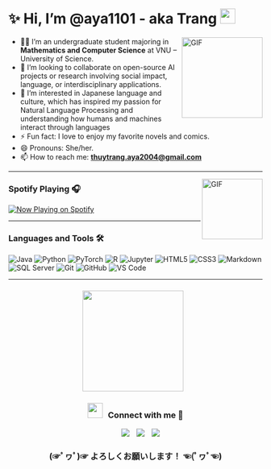 #  ✨ Hi, I’m @aya1101 - aka Trang <img width="30px" src="https://media.tenor.com/images/3b388fe03da271d2674faf85eb7c3fcd/tenor.gif" />

<img align="right" alt="GIF" height="160px" src="https://media.giphy.com/media/du3J3cXyzhj75IOgvA/giphy.gif" />

- 👨‍💻 I’m an undergraduate student majoring in **Mathematics and Computer Science** at VNU – University of Science.  
- 💞️ I’m looking to collaborate on open-source AI projects or research involving social impact, language, or interdisciplinary applications.  
- 👀 I’m interested in Japanese language and culture, which has inspired my passion for Natural Language Processing and understanding how humans and machines interact through languages 
- ⚡ Fun fact: I love to enjoy my favorite novels and comics.
- 😄 Pronouns: She/her.
- 📫 How to reach me: **thuytrang.aya2004@gmail.com**

---
<img align="right" alt="GIF" height="120px" src="https://media.giphy.com/media/J5B1Y8QZnzXXbLQIBu/giphy.gif" />


### Spotify Playing 🎧

[![Now Playing on Spotify](https://img.shields.io/badge/Now%20Playing-Ojos%20Tristes%20%E2%80%93%20Selena%20Gomez-1DB954?style=for-the-badge&logo=spotify&logoColor=white)](https://open.spotify.com/track/1DFmBjoeQN9DpOVTEewyx0?si=344a65e21352440c)

</div>

---


### Languages and Tools 🛠 

![Java](https://img.shields.io/badge/-Java-5B4638?style=flat-square&logo=java&logoColor=ffffff)
![Python](https://img.shields.io/badge/-Python-3776AB?style=flat-square&logo=python&logoColor=ffffff)
![PyTorch](https://img.shields.io/badge/-PyTorch-EE4C2C?style=flat-square&logo=pytorch&logoColor=ffffff)
![R](https://img.shields.io/badge/-R-276DC3?style=flat-square&logo=r&logoColor=ffffff)
![Jupyter](https://img.shields.io/badge/-Jupyter-F37626?style=flat-square&logo=jupyter&logoColor=ffffff)
![HTML5](https://img.shields.io/badge/-HTML5-E44D27?style=flat-square&logo=html5&logoColor=ffffff)
![CSS3](https://img.shields.io/badge/-CSS3-1572B6?style=flat-square&logo=css3&logoColor=ffffff)
![Markdown](https://img.shields.io/badge/-Markdown-000000?style=flat-square&logo=markdown&logoColor=ffffff)
![SQL Server](https://img.shields.io/badge/-SQL%20Server-CC2927?style=flat-square&logo=microsoft-sql-server&logoColor=ffffff)
![Git](https://img.shields.io/badge/-Git-F05032?style=flat-square&logo=git&logoColor=ffffff)
![GitHub](https://img.shields.io/badge/-GitHub-181717?style=flat-square&logo=github&logoColor=ffffff)
![VS Code](https://img.shields.io/badge/-VS%20Code-007ACC?style=flat-square&logo=visual-studio-code&logoColor=ffffff)
<br/>


---



<h3 align="center" > <img src="https://www.gifcen.com/wp-content/uploads/2022/06/anime-girl-gif-6.gif" width="200"  style="margin-right: 10px;"></h3>
<h3 align="center" > <img src="https://media.giphy.com/media/iY8CRBdQXODJSCERIr/giphy.gif" width="30" height="30" style="margin-right: 10px;">Connect with me 🤝 </h3>

<p align="center">

 <div align="center"  class="icons-social" style="margin-left: 10px;">
        <a style="margin-left: 10px;"  target="_blank" href="https://www.linkedin.com/in/thuy-trang-nguyen-k67hus/">
			<img src="https://img.icons8.com/doodle/40/000000/linkedin--v2.png"></a>
        <a style="margin-left: 10px;" target="_blank" href="https://github.com/aya1101">
		<img src="https://img.icons8.com/doodle/40/000000/github--v1.png"></a>
        <a style="margin-left: 10px;" target="_blank" href="https://www.instagram.com/ayakaka.1101/">
			<img src="https://img.icons8.com/doodle/40/000000/instagram-new--v2.png"></a>
      </div>

</p>
<h3 align = "center"> (☞ﾟヮﾟ)☞ よろしくお願いします！ ☜(ﾟヮﾟ☜)</h3>

